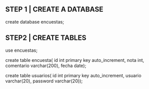## STEP 1 | CREATE A DATABASE
create database encuestas;

## STEP2 | CREATE TABLES
use encuestas;

create table encuesta(
id int primary key auto_increment,
nota int,
comentario varchar(200),
fecha date);

create table usuarios(
id int primary key auto_increment,
usuario varchar(20),
password varchar(20));

